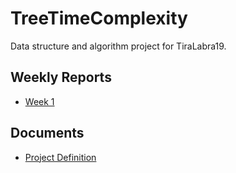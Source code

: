 # TreeTimeComplexity
Data structure and algorithm project for TiraLabra19.

## Weekly Reports
* [Week 1](/documentation/Week_1_Report.md)

## Documents
* [Project Definition](/documentation/Project_definition.md)
